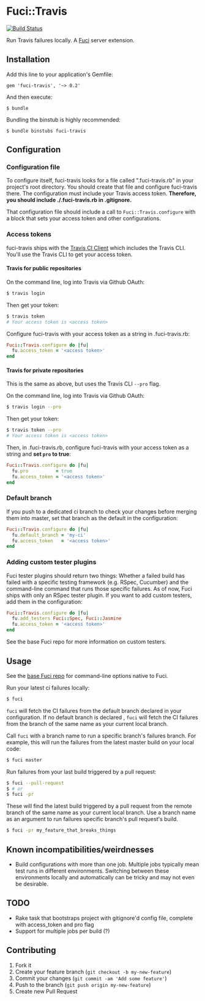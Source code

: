 # Fuci::Travis
[![Build Status](https://travis-ci.org/davejachimiak/fuci-travis.png?branch=master)](https://travis-ci.org/davejachimiak/fuci-travis)

Run Travis failures locally. A [Fuci](https://github.com/davejachimiak/fuci) server extension.

## Installation

Add this line to your application's Gemfile:

    gem 'fuci-travis', '~> 0.2'

And then execute:

    $ bundle

Bundling the binstub is highly recommended:

    $ bundle binstubs fuci-travis

## Configuration
### Configuration file

To configure itself, fuci-travis looks for a file called
".fuci-travis.rb" in your project's root directory. You should create
that file and configure fuci-travis there. The configuration must
include your Travis access token. **Therefore, you should include
./.fuci-travis.rb in .gitignore.**

That configuration file should include a call to
`Fuci::Travis.configure` with a block that sets your access token and
other configurations.

### Access tokens

fuci-travis ships with the
[Travis CI Client](https://github.com/travis-ci/travis) which includes
the Travis CLI. You'll use the Travis CLI to get your access token.

#### Travis for public repositories

On the command line, log into Travis via Github OAuth:
```sh
$ travis login
```

Then get your token:
```sh
$ travis token
# Your access token is <access token>
```

Configure fuci-travis with your access token as a string in
.fuci-travis.rb:
```ruby
Fuci::Travis.configure do |fu|
  fu.access_token = '<access token>'
end
```

#### Travis for private repositories

This is the same as above, but uses the Travis CLI `--pro` flag.

On the command line, log into Travis via Github OAuth:
```sh
$ travis login --pro
```

Then get your token:
```sh
$ travis token --pro
# Your access token is <access token>
```

Then, in .fuci-travis.rb, configure fuci-travis with your access token
as a string and **set `pro` to true**:
```ruby
Fuci::Travis.configure do |fu|
  fu.pro          = true
  fu.access_token = '<access token>'
end
```

### Default branch

If you push to a dedicated ci branch to check your changes before
merging them into master, set that branch as the default in the
configuration:
```ruby
Fuci::Travis.configure do |fu|
  fu.default_branch = 'my-ci'
  fu.access_token   = '<access token>'
end
```

### Adding custom tester plugins

Fuci tester plugins should return two things: Whether a failed build has
failed with a specific testing framework (e.g. RSpec, Cucumber) and the
command-line command that runs those specific failures. As of now, Fuci
ships with only an RSpec tester plugin. If you want to add custom
testers, add them in the configuration:
```ruby
Fuci::Travis.configure do |fu|
  fu.add_testers Fuci::Spec, Fuci::Jasmine
  fu.access_token = '<access token>'
end
```

See the base Fuci repo for more information on custom testers.

## Usage

See the
[base Fuci repo](https://github.com/davejachimiak/fuci#native-command-line-options)
for command-line options native to Fuci.

Run your latest ci failures locally:
```sh
$ fuci
```
`fuci` will fetch the CI failures from the default branch declared in
your configuration. If no default branch is declared , `fuci` will fetch
the CI failures from the branch of the same name as your current local
branch.

Call `fuci` with a branch name to run a specific branch's failures
branch. For example, this will run the failures from the latest master
build on your local code:
```sh
$ fuci master
```

Run failures from your last build triggered by a pull request:
```sh
$ fuci --pull-request
$ # or
$ fuci -pr
```
These will find the latest build triggered by a pull request from the
remote branch of the same name as your current local branch. Use a
branch name as an argument to run failures specific branch's pull
request's build.
```sh
$ fuci -pr my_feature_that_breaks_things
```

## Known incompatibilities/weirdnesses
* Build configurations with more than one job. Multiple jobs typically
mean test runs in different environments. Switching between these
environments locally and automatically can be tricky and may not even
be desirable.

## TODO
* Rake task that bootstraps project with gitignore'd config file,
complete with access_token and pro flag
* Support for multiple jobs per build (?)

## Contributing

1. Fork it
2. Create your feature branch (`git checkout -b my-new-feature`)
3. Commit your changes (`git commit -am 'Add some feature'`)
4. Push to the branch (`git push origin my-new-feature`)
5. Create new Pull Request
